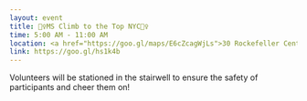 ```yaml
---
layout: event
title: 🧗‍♀️MS Climb to the Top NYC🧗‍♀️
time: 5:00 AM - 11:00 AM
location: <a href="https://goo.gl/maps/E6cZcagWjLs">30 Rockefeller Center</a>, Manhattan
link: https://goo.gl/hs1k4b 
---
```

Volunteers will be stationed in the stairwell to ensure the safety of participants and cheer them on! 

